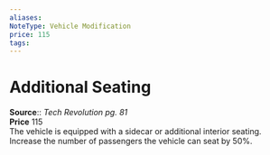 ```yaml
---
aliases: 
NoteType: Vehicle Modification
price: 115
tags: 
---
```


# Additional Seating

**Source**:: _Tech Revolution pg. 81_  
**Price** 115  
The vehicle is equipped with a sidecar or additional interior seating. Increase the number of passengers the vehicle can seat by 50%.
